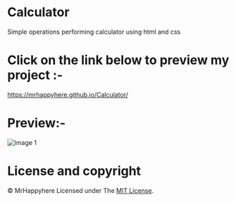 # Calculator
Simple operations performing calculator using html and css

# Click on the link below to preview my project :- 

https://mrhappyhere.github.io/Calculator/

# Preview:-
![Image 1](https://user-images.githubusercontent.com/80676763/117726489-45776d00-b204-11eb-89ae-f804da10c455.jpg)
 
# License and copyright
© MrHappyhere
Licensed under The [MIT License](LICENSE).
